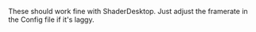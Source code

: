 These should work fine with ShaderDesktop. Just adjust the framerate in the Config file if it's laggy.
